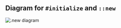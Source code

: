 ## Diagram for `#initialize` and `::new`

![.new diagram](https://media.git.generalassemb.ly/user/4584/files/d7c18894-2649-11e7-91f7-e9ca59b08d52)
